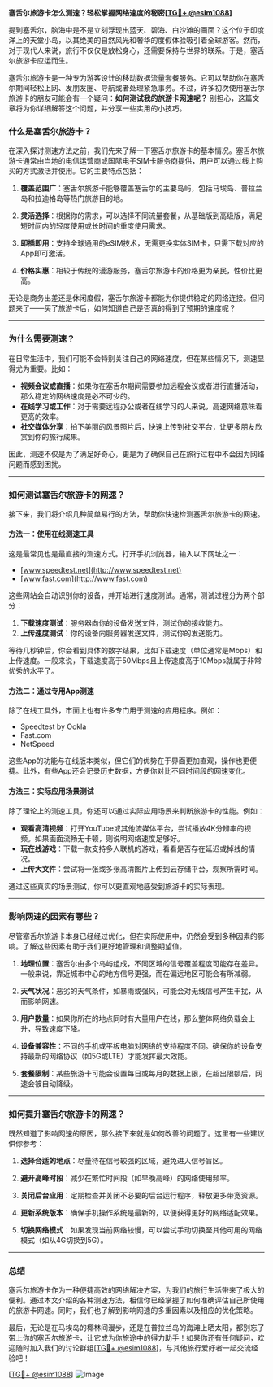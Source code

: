 **塞舌尔旅游卡怎么测速？轻松掌握网络速度的秘密[[TG💪+ @esim1088](https://t.me/s/esim1088)]**

提到塞舌尔，脑海中是不是立刻浮现出蓝天、碧海、白沙滩的画面？这个位于印度洋上的天堂小岛，以其绝美的自然风光和奢华的度假体验吸引着全球游客。然而，对于现代人来说，旅行不仅仅是放松身心，还需要保持与世界的联系。于是，塞舌尔旅游卡应运而生。

塞舌尔旅游卡是一种专为游客设计的移动数据流量套餐服务。它可以帮助你在塞舌尔期间轻松上网、发朋友圈、导航或者处理紧急事务。不过，许多初次使用塞舌尔旅游卡的朋友可能会有一个疑问：**如何测试我的旅游卡网速呢？** 别担心，这篇文章将为你详细解答这个问题，并分享一些实用的小技巧。

### **什么是塞舌尔旅游卡？**

在深入探讨测速方法之前，我们先来了解一下塞舌尔旅游卡的基本情况。塞舌尔旅游卡通常由当地的电信运营商或国际电子SIM卡服务商提供，用户可以通过线上购买的方式激活并使用。它的主要特点包括：

1. **覆盖范围广**：塞舌尔旅游卡能够覆盖塞舌尔的主要岛屿，包括马埃岛、普拉兰岛和拉迪格岛等热门旅游目的地。
   
2. **灵活选择**：根据你的需求，可以选择不同流量套餐，从基础版到高级版，满足短时间内的轻度使用或长时间的重度使用需求。

3. **即插即用**：支持全球通用的eSIM技术，无需更换实体SIM卡，只需下载对应的App即可激活。

4. **价格实惠**：相较于传统的漫游服务，塞舌尔旅游卡的价格更为亲民，性价比更高。

无论是商务出差还是休闲度假，塞舌尔旅游卡都能为你提供稳定的网络连接。但问题来了——买了旅游卡后，如何知道自己是否真的得到了预期的速度呢？

---

### **为什么需要测速？**

在日常生活中，我们可能不会特别关注自己的网络速度，但在某些情况下，测速显得尤为重要。比如：

- **视频会议或直播**：如果你在塞舌尔期间需要参加远程会议或者进行直播活动，那么稳定的网络速度是必不可少的。
- **在线学习或工作**：对于需要远程办公或者在线学习的人来说，高速网络意味着更高的效率。
- **社交媒体分享**：拍下美丽的风景照片后，快速上传到社交平台，让更多朋友欣赏到你的旅行成果。

因此，测速不仅是为了满足好奇心，更是为了确保自己在旅行过程中不会因为网络问题而感到困扰。

---

### **如何测试塞舌尔旅游卡的网速？**

接下来，我们将介绍几种简单易行的方法，帮助你快速检测塞舌尔旅游卡的网速。

#### **方法一：使用在线测速工具**

这是最常见也是最直接的测速方式。打开手机浏览器，输入以下网址之一：

- [www.speedtest.net](http://www.speedtest.net)
- [www.fast.com](http://www.fast.com)

这些网站会自动识别你的设备，并开始进行速度测试。通常，测试过程分为两个部分：

1. **下载速度测试**：服务器向你的设备发送文件，测试你的接收能力。
2. **上传速度测试**：你的设备向服务器发送文件，测试你的发送能力。

等待几秒钟后，你会看到具体的数字结果，比如下载速度（单位通常是Mbps）和上传速度。一般来说，下载速度高于50Mbps且上传速度高于10Mbps就属于非常优秀的水平了。

#### **方法二：通过专用App测速**

除了在线工具外，市面上也有许多专门用于测速的应用程序。例如：

- Speedtest by Ookla
- Fast.com
- NetSpeed

这些App的功能与在线版本类似，但它们的优势在于界面更加直观，操作也更便捷。此外，有些App还会记录历史数据，方便你对比不同时间段的网速变化。

#### **方法三：实际应用场景测试**

除了理论上的测速工具，你还可以通过实际应用场景来判断旅游卡的性能。例如：

- **观看高清视频**：打开YouTube或其他流媒体平台，尝试播放4K分辨率的视频。如果画面流畅无卡顿，则说明网络速度足够好。
- **玩在线游戏**：下载一款支持多人联机的游戏，看看是否存在延迟或掉线的情况。
- **上传大文件**：尝试将一张或多张高清图片上传到云存储平台，观察所需时间。

通过这些真实的场景测试，你可以更直观地感受到旅游卡的实际表现。

---

### **影响网速的因素有哪些？**

尽管塞舌尔旅游卡本身已经经过优化，但在实际使用中，仍然会受到多种因素的影响。了解这些因素有助于我们更好地管理和调整期望值。

1. **地理位置**：塞舌尔由多个岛屿组成，不同区域的信号覆盖程度可能存在差异。一般来说，靠近城市中心的地方信号更强，而在偏远地区可能会有所减弱。
   
2. **天气状况**：恶劣的天气条件，如暴雨或强风，可能会对无线信号产生干扰，从而影响网速。

3. **用户数量**：如果你所在的地点同时有大量用户在线，那么整体网络负载会上升，导致速度下降。

4. **设备兼容性**：不同的手机或平板电脑对网络的支持程度不同。确保你的设备支持最新的网络协议（如5G或LTE）才能发挥最大效能。

5. **套餐限制**：某些旅游卡可能会设置每日或每月的数据上限，在超出限额后，网速会被自动降级。

---

### **如何提升塞舌尔旅游卡的网速？**

既然知道了影响网速的原因，那么接下来就是如何改善的问题了。这里有一些建议供你参考：

1. **选择合适的地点**：尽量待在信号较强的区域，避免进入信号盲区。
   
2. **避开高峰时段**：减少在繁忙时间段（如早晚高峰）的网络使用频率。

3. **关闭后台应用**：定期检查并关闭不必要的后台运行程序，释放更多带宽资源。

4. **更新系统版本**：确保手机操作系统是最新的，以便获得更好的网络适配效果。

5. **切换网络模式**：如果发现当前网络较慢，可以尝试手动切换至其他可用的网络模式（如从4G切换到5G）。

---

### **总结**

塞舌尔旅游卡作为一种便捷高效的网络解决方案，为我们的旅行生活带来了极大的便利。通过本文介绍的各种测速方法，相信你已经掌握了如何准确评估自己所使用的旅游卡网速。同时，我们也了解到影响网速的多重因素以及相应的优化策略。

最后，无论是在马埃岛的椰林间漫步，还是在普拉兰岛的海滩上晒太阳，都别忘了带上你的塞舌尔旅游卡，让它成为你旅途中的得力助手！如果你还有任何疑问，欢迎随时加入我们的讨论群组[[TG💪+ @esim1088](https://t.me/s/esim1088)]，与其他旅行爱好者一起交流经验吧！

[[TG💪+ @esim1088](https://t.me/s/esim1088)] ![Image](https://i.postimg.cc/4NQfJmqS/Snipaste-2025-05-13-00-14-12.png)
